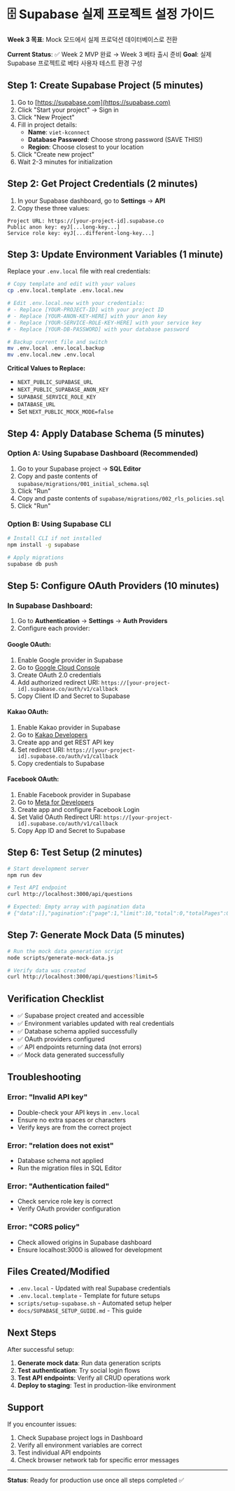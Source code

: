 # 🗄️ Supabase 실제 프로젝트 설정 가이드

**Week 3 목표**: Mock 모드에서 실제 프로덕션 데이터베이스로 전환

**Current Status**: ✅ Week 2 MVP 완료 → Week 3 베타 출시 준비
**Goal**: 실제 Supabase 프로젝트로 베타 사용자 테스트 환경 구성

## Step 1: Create Supabase Project (5 minutes)

1. Go to [https://supabase.com](https://supabase.com)
2. Click "Start your project" → Sign in
3. Click "New Project"
4. Fill in project details:
   - **Name**: `viet-kconnect`
   - **Database Password**: Choose strong password (SAVE THIS!)
   - **Region**: Choose closest to your location
5. Click "Create new project"
6. Wait 2-3 minutes for initialization

## Step 2: Get Project Credentials (2 minutes)

1. In your Supabase dashboard, go to **Settings** → **API**
2. Copy these three values:

```
Project URL: https://[your-project-id].supabase.co
Public anon key: eyJ[...long-key...]
Service role key: eyJ[...different-long-key...]
```

## Step 3: Update Environment Variables (1 minute)

Replace your `.env.local` file with real credentials:

```bash
# Copy template and edit with your values
cp .env.local.template .env.local.new

# Edit .env.local.new with your credentials:
# - Replace [YOUR-PROJECT-ID] with your project ID
# - Replace [YOUR-ANON-KEY-HERE] with your anon key
# - Replace [YOUR-SERVICE-ROLE-KEY-HERE] with your service key
# - Replace [YOUR-DB-PASSWORD] with your database password

# Backup current file and switch
mv .env.local .env.local.backup
mv .env.local.new .env.local
```

**Critical Values to Replace:**
- `NEXT_PUBLIC_SUPABASE_URL`
- `NEXT_PUBLIC_SUPABASE_ANON_KEY`
- `SUPABASE_SERVICE_ROLE_KEY`
- `DATABASE_URL`
- Set `NEXT_PUBLIC_MOCK_MODE=false`

## Step 4: Apply Database Schema (5 minutes)

### Option A: Using Supabase Dashboard (Recommended)

1. Go to your Supabase project → **SQL Editor**
2. Copy and paste contents of `supabase/migrations/001_initial_schema.sql`
3. Click "Run"
4. Copy and paste contents of `supabase/migrations/002_rls_policies.sql`
5. Click "Run"

### Option B: Using Supabase CLI

```bash
# Install CLI if not installed
npm install -g supabase

# Apply migrations
supabase db push
```

## Step 5: Configure OAuth Providers (10 minutes)

### In Supabase Dashboard:

1. Go to **Authentication** → **Settings** → **Auth Providers**
2. Configure each provider:

#### Google OAuth:
1. Enable Google provider in Supabase
2. Go to [Google Cloud Console](https://console.cloud.google.com/)
3. Create OAuth 2.0 credentials
4. Add authorized redirect URI: `https://[your-project-id].supabase.co/auth/v1/callback`
5. Copy Client ID and Secret to Supabase

#### Kakao OAuth:
1. Enable Kakao provider in Supabase
2. Go to [Kakao Developers](https://developers.kakao.com/)
3. Create app and get REST API key
4. Set redirect URI: `https://[your-project-id].supabase.co/auth/v1/callback`
5. Copy credentials to Supabase

#### Facebook OAuth:
1. Enable Facebook provider in Supabase
2. Go to [Meta for Developers](https://developers.facebook.com/)
3. Create app and configure Facebook Login
4. Set Valid OAuth Redirect URI: `https://[your-project-id].supabase.co/auth/v1/callback`
5. Copy App ID and Secret to Supabase

## Step 6: Test Setup (2 minutes)

```bash
# Start development server
npm run dev

# Test API endpoint
curl http://localhost:3000/api/questions

# Expected: Empty array with pagination data
# {"data":[],"pagination":{"page":1,"limit":10,"total":0,"totalPages":0,"hasNext":false,"hasPrev":false}}
```

## Step 7: Generate Mock Data (5 minutes)

```bash
# Run the mock data generation script
node scripts/generate-mock-data.js

# Verify data was created
curl http://localhost:3000/api/questions?limit=5
```

## Verification Checklist

- ✅ Supabase project created and accessible
- ✅ Environment variables updated with real credentials
- ✅ Database schema applied successfully
- ✅ OAuth providers configured
- ✅ API endpoints returning data (not errors)
- ✅ Mock data generated successfully

## Troubleshooting

### Error: "Invalid API key"
- Double-check your API keys in `.env.local`
- Ensure no extra spaces or characters
- Verify keys are from the correct project

### Error: "relation does not exist"
- Database schema not applied
- Run the migration files in SQL Editor

### Error: "Authentication failed"
- Check service role key is correct
- Verify OAuth provider configuration

### Error: "CORS policy"
- Check allowed origins in Supabase dashboard
- Ensure localhost:3000 is allowed for development

## Files Created/Modified

- `.env.local` - Updated with real Supabase credentials
- `.env.local.template` - Template for future setups
- `scripts/setup-supabase.sh` - Automated setup helper
- `docs/SUPABASE_SETUP_GUIDE.md` - This guide

## Next Steps

After successful setup:
1. **Generate mock data**: Run data generation scripts
2. **Test authentication**: Try social login flows
3. **Test API endpoints**: Verify all CRUD operations work
4. **Deploy to staging**: Test in production-like environment

## Support

If you encounter issues:
1. Check Supabase project logs in Dashboard
2. Verify all environment variables are correct
3. Test individual API endpoints
4. Check browser network tab for specific error messages

---
**Status**: Ready for production use once all steps completed ✅